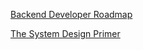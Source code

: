 [Backend Developer Roadmap](https://roadmap.sh/backend)

[The System Design Primer](https://github.com/donnemartin/system-design-primer)